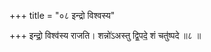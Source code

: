 +++
title = "०८ इन्द्रो विश्वस्य"

+++
इन्द्रो॒ विश्व॑स्य राजति। शन्नो॑ऽअस्तु द्वि॒पदे॒ शं चतु॑ष्पदे ॥८ ॥